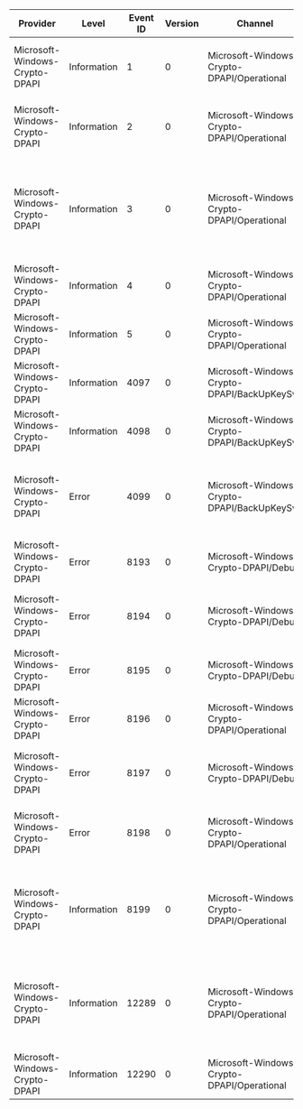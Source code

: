 Provider                        |  Level        |  Event ID  |  Version  |  Channel                                      |  Task                       |  Opcode  |  Keyword                    |  Message
--------------------------------|---------------|------------|-----------|-----------------------------------------------|-----------------------------|----------|-----------------------------|-----------------------------------------------------------------------------------------------------------------------------------------
Microsoft-Windows-Crypto-DPAPI  |  Information  |  1         |  0        |  Microsoft-Windows-Crypto-DPAPI/Operational   |  Master Key Operation       |          |  Master Key Operation       |  DPAPI created Master key. 	GUID:	{MasterKeyGUID} 	User Storage Area:	{UserStorage}
Microsoft-Windows-Crypto-DPAPI  |  Information  |  2         |  0        |  Microsoft-Windows-Crypto-DPAPI/Operational   |  Master Key Operation       |          |  Master Key Operation       |  DPAPI deleted Master key. 	GUID:	{MasterKeyGUID} 	User Storage Area:	{UserStorage}
Microsoft-Windows-Crypto-DPAPI  |  Information  |  3         |  0        |  Microsoft-Windows-Crypto-DPAPI/Operational   |  Master Key Operation       |          |  Master Key Operation       |  Master key access failed. 	GUID:			{MasterKeyGUID} 	Success:			{Success} 	Last error:		{LastError} 	Master key disposition:	{LastError}
Microsoft-Windows-Crypto-DPAPI  |  Information  |  4         |  0        |  Microsoft-Windows-Crypto-DPAPI/Operational   |  Master Key Operation       |          |  Master Key Operation       |  Password Change triggered. 	Status:	{Status}
Microsoft-Windows-Crypto-DPAPI  |  Information  |  5         |  0        |  Microsoft-Windows-Crypto-DPAPI/Operational   |  Master Key Operation       |          |  Master Key Operation       |
Microsoft-Windows-Crypto-DPAPI  |  Information  |  4097      |  0        |  Microsoft-Windows-Crypto-DPAPI/BackUpKeySvc  |  BackUp Service Operation   |          |  BackUp Service Operation   |
Microsoft-Windows-Crypto-DPAPI  |  Information  |  4098      |  0        |  Microsoft-Windows-Crypto-DPAPI/BackUpKeySvc  |  BackUp Service Operation   |          |  BackUp Service Operation   |
Microsoft-Windows-Crypto-DPAPI  |  Error        |  4099      |  0        |  Microsoft-Windows-Crypto-DPAPI/BackUpKeySvc  |  BackUp Service Operation   |          |  BackUp Service Operation   |  DPAPI BackUp service setup of preferred backup keys failed. 	{FailureReason} 	Error code: {Status}
Microsoft-Windows-Crypto-DPAPI  |  Error        |  8193      |  0        |  Microsoft-Windows-Crypto-DPAPI/Debug         |  Master Key Operation       |          |  Master Key Operation       |  System credentials creation in LSASS failed.  	Status:	{Status}
Microsoft-Windows-Crypto-DPAPI  |  Error        |  8194      |  0        |  Microsoft-Windows-Crypto-DPAPI/Debug         |  Master Key Operation       |          |  Master Key Operation       |  DPAPI Master key file open failed. 	FileName:	{FileName} 	Access:	{Access}
Microsoft-Windows-Crypto-DPAPI  |  Error        |  8195      |  0        |  Microsoft-Windows-Crypto-DPAPI/Debug         |  Master Key Operation       |          |  Master Key Operation       |
Microsoft-Windows-Crypto-DPAPI  |  Error        |  8196      |  0        |  Microsoft-Windows-Crypto-DPAPI/Operational   |  Master Key Operation       |          |  Master Key Operation       |
Microsoft-Windows-Crypto-DPAPI  |  Error        |  8197      |  0        |  Microsoft-Windows-Crypto-DPAPI/Debug         |  Data Protection Operation  |          |  Data Protection Operation  |  DPAPI Protect failed . 	Status:	{Status} 	ReasonForFailure:	{ReasonForFailure}
Microsoft-Windows-Crypto-DPAPI  |  Error        |  8198      |  0        |  Microsoft-Windows-Crypto-DPAPI/Operational   |  Data Protection Operation  |          |  Data Protection Operation  |  DPAPI Unprotect failed . 	Status:	{Status} 	ReasonForFailure:	{ReasonForFailure}
Microsoft-Windows-Crypto-DPAPI  |  Information  |  8199      |  0        |  Microsoft-Windows-Crypto-DPAPI/Operational   |  Master Key Operation       |          |  Master Key Operation       |  Synchronization of Master keys failed.  	Credential Key Identifier:	{CredKeyIdentifier} 	User Name:	{UserName} 	User Sid:	{UserSid}
Microsoft-Windows-Crypto-DPAPI  |  Information  |  12289     |  0        |  Microsoft-Windows-Crypto-DPAPI/Operational   |  Credential Key Operation   |          |  Credential Key Operation   |  DPAPI found credential key. 	Credential Key Identifier:	{CredKeyIdentifier} 	User Name:	{UserName} 	User Sid:	{UserSid}
Microsoft-Windows-Crypto-DPAPI  |  Information  |  12290     |  0        |  Microsoft-Windows-Crypto-DPAPI/Operational   |  Credential Key Operation   |          |  Credential Key Operation   |